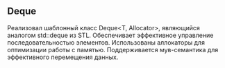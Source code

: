 ##  Deque

Реализовал шаблонный класс Deque<T, Allocator>, являющийся аналогом std::deque из STL. Обеспечивает эффективное
управление последовательностью элементов. Использованы аллокаторы для оптимизации работы с памятью. Поддерживается
мув-семантика для эффективного перемещения данных. 

